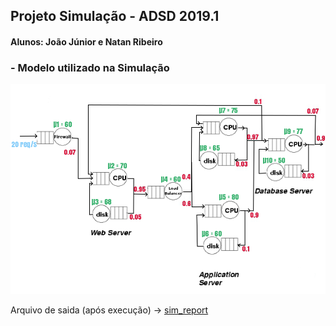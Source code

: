 ## Projeto Simulação - ADSD 2019.1
#### Alunos: João Júnior e Natan Ribeiro 
### - Modelo utilizado na Simulação
![image](/modelo_simulação.png)

Arquivo de saida (após execução) -> [sim_report](/SimulacaoADSD/sim_report) 

